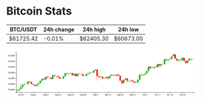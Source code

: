 # Bitcoin Stats

BTC/USDT|24h change|24h high|24h low|
|---|---|---|---|
|$61725.42|-0.01%|$62405.30|$60673.00|

<img src="./chart.svg">
